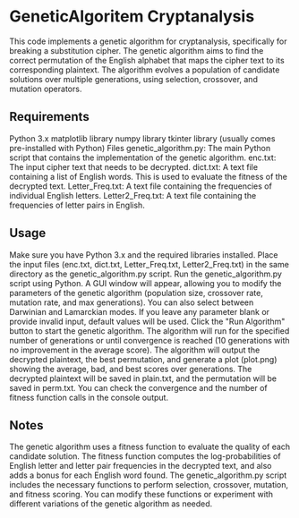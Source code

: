 # GeneticAlgoritem Cryptanalysis
This code implements a genetic algorithm for cryptanalysis, specifically for breaking a substitution cipher. The genetic algorithm aims to find the correct permutation of the English alphabet that maps the cipher text to its corresponding plaintext. The algorithm evolves a population of candidate solutions over multiple generations, using selection, crossover, and mutation operators.


## Requirements
Python 3.x
matplotlib library
numpy library
tkinter library (usually comes pre-installed with Python)
Files
genetic_algorithm.py: The main Python script that contains the implementation of the genetic algorithm.
enc.txt: The input cipher text that needs to be decrypted.
dict.txt: A text file containing a list of English words. This is used to evaluate the fitness of the decrypted text.
Letter_Freq.txt: A text file containing the frequencies of individual English letters.
Letter2_Freq.txt: A text file containing the frequencies of letter pairs in English.

## Usage
Make sure you have Python 3.x and the required libraries installed.
Place the input files (enc.txt, dict.txt, Letter_Freq.txt, Letter2_Freq.txt) in the same directory as the genetic_algorithm.py script.
Run the genetic_algorithm.py script using Python.
A GUI window will appear, allowing you to modify the parameters of the genetic algorithm (population size, crossover rate, mutation rate, and max generations). You can also select between Darwinian and Lamarckian modes. If you leave any parameter blank or provide invalid input, default values will be used.
Click the "Run Algorithm" button to start the genetic algorithm.
The algorithm will run for the specified number of generations or until convergence is reached (10 generations with no improvement in the average score).
The algorithm will output the decrypted plaintext, the best permutation, and generate a plot (plot.png) showing the average, bad, and best scores over generations. The decrypted plaintext will be saved in plain.txt, and the permutation will be saved in perm.txt.
You can check the convergence and the number of fitness function calls in the console output.

## Notes
The genetic algorithm uses a fitness function to evaluate the quality of each candidate solution. The fitness function computes the log-probabilities of English letter and letter pair frequencies in the decrypted text, and also adds a bonus for each English word found.
The genetic_algorithm.py script includes the necessary functions to perform selection, crossover, mutation, and fitness scoring. You can modify these functions or experiment with different variations of the genetic algorithm as needed.
